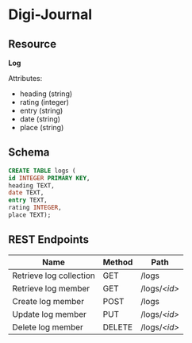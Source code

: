 # Digi-Journal

## Resource

**Log**

Attributes:

* heading (string)
* rating (integer)
* entry (string)
* date (string)
* place (string)

## Schema

```sql
CREATE TABLE logs (
id INTEGER PRIMARY KEY,
heading TEXT,
date TEXT,
entry TEXT,
rating INTEGER,
place TEXT);
```

## REST Endpoints

Name                    | Method | Path
------------------------|--------|------------------
Retrieve log collection | GET    | /logs
Retrieve log member     | GET    | /logs/*\<id\>*
Create log member       | POST   | /logs
Update log member       | PUT    | /logs/*\<id\>*
Delete log member       | DELETE | /logs/*\<id\>*